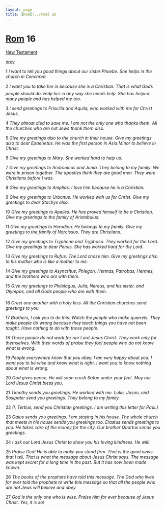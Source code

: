 ```yaml
---
layout: page
title: [Rom](../rom) 16
---
```


# [Rom](../rom) 16

[New Testament](/new-testament)


[prev](rom-15.html)

1 _I want to tell you good things about our sister Phoebe. She helps in the church in Cenchrea._

2 _I want you to take her in because she is a Christian. That is what Gods people should do.  Help her in any way she needs help. She has helped many people and has helped me too._

3 _I send greetings to Priscilla and Aquila, who worked with me for Christ Jesus._

4 _They almost died to save me. I am not the only one who thanks them. All the churches who are not Jews thank them also._

5 _Give my greetings also to the church in their house. Give my greetings also to dear Epaenetus. He was the first person in Asia Minor to believe in Christ._

6 _Give my greetings to Mary. She worked hard to help us._

7 _Give my greetings to Andronicus and Junia. They belong to my family. We were in prison together. The apostles think they are good men. They were Christians before I was._

8 _Give my greetings to Amplias. I love him because he is a Christian._

9 _Give my greetings to Urbanus. He worked with us for Christ. Give my greetings to dear Stachys also._

10 _Give my greetings to Apelles. He has proved himself to be a Christian. Give my greetings to the family of Aristobulus._

11 _Give my greetings to Herodion. He belongs to my family. Give my greetings to the family of Narcissus. They are Christians._

12 _Give my greetings to Tryphena and Tryphosa. They worked for the Lord. Give my greetings to dear Persis. She has worked hard for the Lord._

13 _Give my greetings to Rufus. The Lord chose him. Give my greetings also to his mother who is like a mother to me._

14 _Give my greetings to Asyncritus, Phlegon, Hermas, Patrobas, Hermes, and the brothers who are with them._

15 _Give my greetings to Philologus, Julia, Nereus, and his sister, and Olympas, and all Gods people who are with them._

16 _Greet one another with a holy kiss. All the Christian churches send greetings to you._

17 _Brothers, I ask you to do this. Watch the people who make quarrels. They make people do wrong because they teach things you have not been taught. Have nothing to do with those people._

18 _Those people do not work for our Lord Jesus Christ. They work only for themselves.  With their words of praise they fool people who do not know what is wrong._

19 _People everywhere know that you obey. I am very happy about you. I want you to be wise and know what is right. I want you to know nothing about what is wrong._

20 _God gives peace. He will soon crush Satan under your feet. May our Lord Jesus Christ bless you._

21 _Timothy sends you greetings. He worked with me. Luke, Jason, and Sosipater send you greetings. They belong to my family._

22 _(I, Tertius, send you Christian greetings. I am writing this letter for Paul.)_

23 _Gaius sends you greetings. I am staying in his house. The whole church that meets in his house sends you greetings too. Erastus sends greetings to you. He takes care of the money for the city. Our brother Quartus sends you greetings._

24 _I ask our Lord Jesus Christ to show you his loving kindness. He will!_

25 _Praise God! He is able to make you stand firm. That is the good news that I tell. That is what the message about Jesus Christ says. The message was kept secret for a long time in the past. But it has now been made known._

26 _The books of the prophets have told this message. The God who lives for ever told the prophets to write this message so that all the people who are not Jews will believe and obey._

27 _God is the only one who is wise. Praise him for ever because of Jesus Christ. Yes, it is so!_

